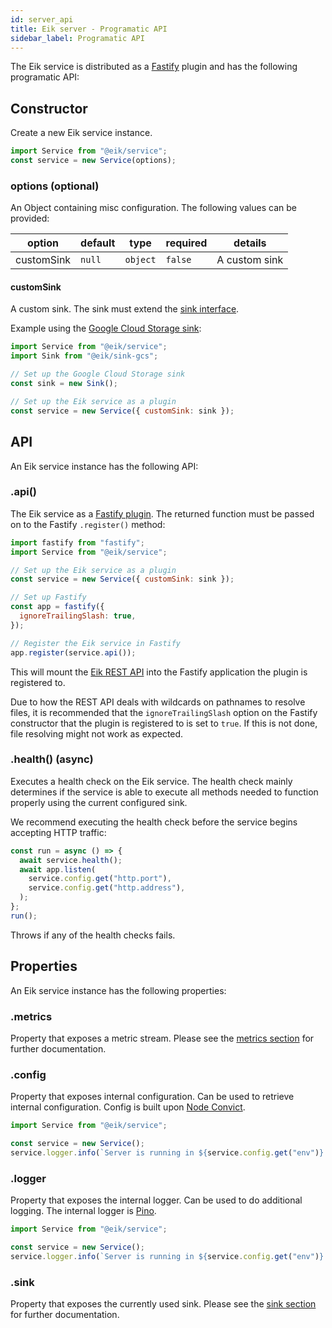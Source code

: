 ```yaml
---
id: server_api
title: Eik server - Programatic API
sidebar_label: Programatic API
---
```


The Eik service is distributed as a [Fastify](https://www.fastify.io/) plugin and has the following programatic API:

## Constructor

Create a new Eik service instance.

```js
import Service from "@eik/service";
const service = new Service(options);
```

### options (optional)

An Object containing misc configuration. The following values can be provided:

| option     | default | type     | required | details       |
| ---------- | ------- | -------- | -------- | ------------- |
| customSink | `null`  | `object` | `false`  | A custom sink |

#### customSink

A custom sink. The sink must extend the [sink interface](https://github.com/eik-lib/sink).

Example using the [Google Cloud Storage sink](https://github.com/eik-lib/sink-gcs):

```js
import Service from "@eik/service";
import Sink from "@eik/sink-gcs";

// Set up the Google Cloud Storage sink
const sink = new Sink();

// Set up the Eik service as a plugin
const service = new Service({ customSink: sink });
```

## API

An Eik service instance has the following API:

### .api()

The Eik service as a [Fastify plugin](https://www.fastify.io/docs/latest/Plugins/). The returned function must be passed on to the Fastify `.register()` method:

```js
import fastify from "fastify";
import Service from "@eik/service";

// Set up the Eik service as a plugin
const service = new Service({ customSink: sink });

// Set up Fastify
const app = fastify({
  ignoreTrailingSlash: true,
});

// Register the Eik service in Fastify
app.register(service.api());
```

This will mount the [Eik REST API](/docs/server_rest_api) into the Fastify application the plugin is registered to.

Due to how the REST API deals with wildcards on pathnames to resolve files, it is recommended that the `ignoreTrailingSlash` option on the Fastify constructor that the plugin is registered to is set to `true`. If this is not done, file resolving might not work as expected.

### .health() (async)

Executes a health check on the Eik service. The health check mainly determines if the service is able to execute all methods needed to function properly using the current configured sink.

We recommend executing the health check before the service begins accepting HTTP traffic:

```js
const run = async () => {
  await service.health();
  await app.listen(
    service.config.get("http.port"),
    service.config.get("http.address"),
  );
};
run();
```

Throws if any of the health checks fails.

## Properties

An Eik service instance has the following properties:

### .metrics

Property that exposes a metric stream. Please see the [metrics section](/docs/server_metrics) for further documentation.

### .config

Property that exposes internal configuration. Can be used to retrieve internal configuration. Config is built upon [Node Convict](https://github.com/mozilla/node-convict).

```js
import Service from "@eik/service";

const service = new Service();
service.logger.info(`Server is running in ${service.config.get("env")} mode`);
```

### .logger

Property that exposes the internal logger. Can be used to do additional logging. The internal logger is [Pino](https://github.com/pinojs/pino).

```js
import Service from "@eik/service";

const service = new Service();
service.logger.info(`Server is running in ${service.config.get("env")} mode`);
```

### .sink

Property that exposes the currently used sink. Please see the [sink section](/docs/server_metrics) for further documentation.
